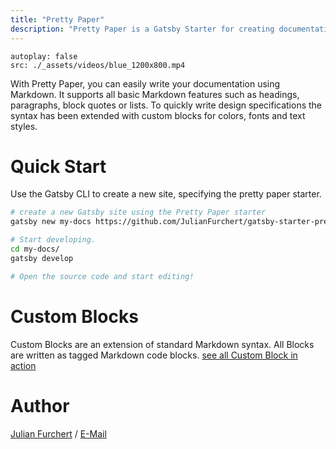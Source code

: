 ```yaml
---
title: "Pretty Paper"
description: "Pretty Paper is a Gatsby Starter for creating documentation, style guides or design systems."
---
```


```video
autoplay: false
src: ./_assets/videos/blue_1200x800.mp4
```

With Pretty Paper, you can easily write your documentation using Markdown. It supports all basic Markdown features such as headings, paragraphs, block quotes or lists.  To quickly write design specifications the syntax has been extended with custom blocks for colors, fonts and text styles.

# Quick Start
Use the Gatsby CLI to create a new site, specifying the pretty paper starter.

```sh
# create a new Gatsby site using the Pretty Paper starter
gatsby new my-docs https://github.com/JulianFurchert/gatsby-starter-prettypaper

# Start developing.
cd my-docs/
gatsby develop

# Open the source code and start editing!
```

# Custom Blocks
Custom Blocks are an extension of standard Markdown syntax. All Blocks are written as tagged Markdown code blocks. [see all Custom Block in action](/Blocks/colors/)


# Author
[Julian Furchert](https://github.com/JulianFurchert) / [E-Mail](mailto:mail@julianfurchert.com)



